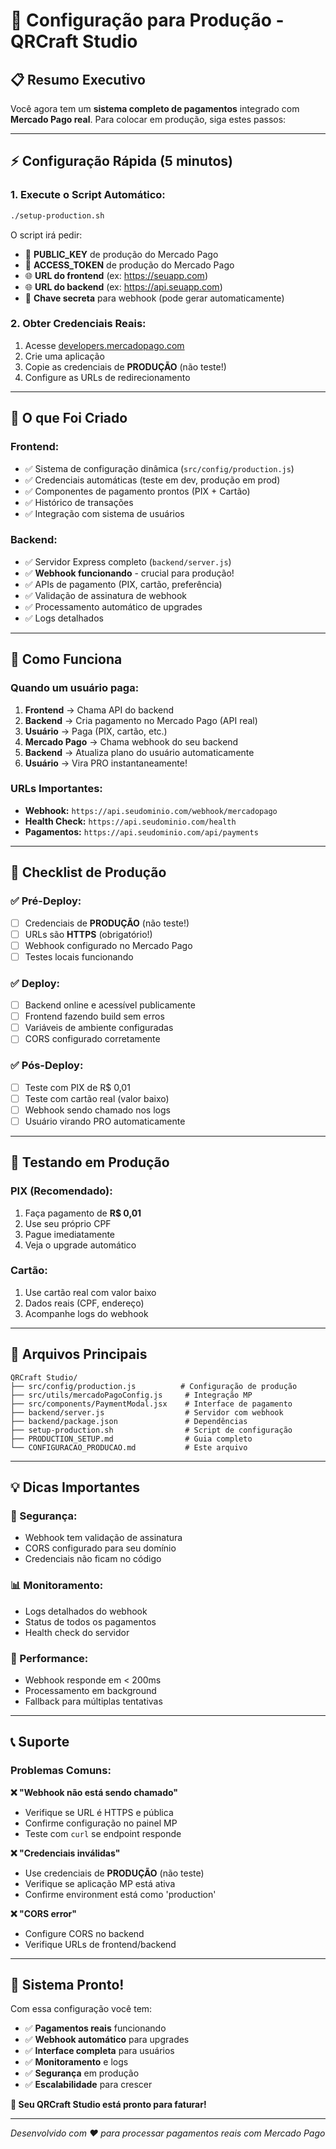 # 🚀 Configuração para Produção - QRCraft Studio

## 📋 **Resumo Executivo**

Você agora tem um **sistema completo de pagamentos** integrado com **Mercado Pago real**. Para colocar em produção, siga estes passos:

---

## ⚡ **Configuração Rápida (5 minutos)**

### **1. Execute o Script Automático:**
```bash
./setup-production.sh
```

O script irá pedir:
- 🔑 **PUBLIC_KEY** de produção do Mercado Pago
- 🔑 **ACCESS_TOKEN** de produção do Mercado Pago  
- 🌐 **URL do frontend** (ex: https://seuapp.com)
- 🌐 **URL do backend** (ex: https://api.seuapp.com)
- 🔐 **Chave secreta** para webhook (pode gerar automaticamente)

### **2. Obter Credenciais Reais:**
1. Acesse [developers.mercadopago.com](https://developers.mercadopago.com)
2. Crie uma aplicação
3. Copie as credenciais de **PRODUÇÃO** (não teste!)
4. Configure as URLs de redirecionamento

---

## 🎯 **O que Foi Criado**

### **Frontend:**
- ✅ Sistema de configuração dinâmica (`src/config/production.js`)
- ✅ Credenciais automáticas (teste em dev, produção em prod)
- ✅ Componentes de pagamento prontos (PIX + Cartão)
- ✅ Histórico de transações
- ✅ Integração com sistema de usuários

### **Backend:**
- ✅ Servidor Express completo (`backend/server.js`)
- ✅ **Webhook funcionando** - crucial para produção!
- ✅ APIs de pagamento (PIX, cartão, preferência)
- ✅ Validação de assinatura de webhook
- ✅ Processamento automático de upgrades
- ✅ Logs detalhados

---

## 🔧 **Como Funciona**

### **Quando um usuário paga:**
1. **Frontend** → Chama API do backend
2. **Backend** → Cria pagamento no Mercado Pago (API real)
3. **Usuário** → Paga (PIX, cartão, etc.)
4. **Mercado Pago** → Chama webhook do seu backend
5. **Backend** → Atualiza plano do usuário automaticamente
6. **Usuário** → Vira PRO instantaneamente!

### **URLs Importantes:**
- **Webhook:** `https://api.seudominio.com/webhook/mercadopago`
- **Health Check:** `https://api.seudominio.com/health`
- **Pagamentos:** `https://api.seudominio.com/api/payments`

---

## 🚨 **Checklist de Produção**

### **✅ Pré-Deploy:**
- [ ] Credenciais de **PRODUÇÃO** (não teste!)
- [ ] URLs são **HTTPS** (obrigatório!)
- [ ] Webhook configurado no Mercado Pago
- [ ] Testes locais funcionando

### **✅ Deploy:**
- [ ] Backend online e acessível publicamente
- [ ] Frontend fazendo build sem erros
- [ ] Variáveis de ambiente configuradas
- [ ] CORS configurado corretamente

### **✅ Pós-Deploy:**
- [ ] Teste com PIX de R$ 0,01
- [ ] Teste com cartão real (valor baixo)
- [ ] Webhook sendo chamado nos logs
- [ ] Usuário virando PRO automaticamente

---

## 🧪 **Testando em Produção**

### **PIX (Recomendado):**
1. Faça pagamento de **R$ 0,01**
2. Use seu próprio CPF
3. Pague imediatamente
4. Veja o upgrade automático

### **Cartão:**
1. Use cartão real com valor baixo
2. Dados reais (CPF, endereço)
3. Acompanhe logs do webhook

---

## 🎨 **Arquivos Principais**

```
QRCraft Studio/
├── src/config/production.js          # Configuração de produção
├── src/utils/mercadoPagoConfig.js     # Integração MP
├── src/components/PaymentModal.jsx    # Interface de pagamento
├── backend/server.js                  # Servidor com webhook
├── backend/package.json               # Dependências
├── setup-production.sh                # Script de configuração
├── PRODUCTION_SETUP.md                # Guia completo
└── CONFIGURACAO_PRODUCAO.md           # Este arquivo
```

---

## 💡 **Dicas Importantes**

### **🔐 Segurança:**
- Webhook tem validação de assinatura
- CORS configurado para seu domínio
- Credenciais não ficam no código

### **📊 Monitoramento:**
- Logs detalhados do webhook
- Status de todos os pagamentos
- Health check do servidor

### **🚀 Performance:**
- Webhook responde em < 200ms
- Processamento em background
- Fallback para múltiplas tentativas

---

## 📞 **Suporte**

### **Problemas Comuns:**

**❌ "Webhook não está sendo chamado"**
- Verifique se URL é HTTPS e pública
- Confirme configuração no painel MP
- Teste com `curl` se endpoint responde

**❌ "Credenciais inválidas"**
- Use credenciais de **PRODUÇÃO** (não teste)
- Verifique se aplicação MP está ativa
- Confirme environment está como 'production'

**❌ "CORS error"**
- Configure CORS no backend
- Verifique URLs de frontend/backend

---

## 🎉 **Sistema Pronto!**

Com essa configuração você tem:
- ✅ **Pagamentos reais** funcionando
- ✅ **Webhook automático** para upgrades
- ✅ **Interface completa** para usuários  
- ✅ **Monitoramento** e logs
- ✅ **Segurança** em produção
- ✅ **Escalabilidade** para crescer

**🚀 Seu QRCraft Studio está pronto para faturar!**

---

*Desenvolvido com ❤️ para processar pagamentos reais com Mercado Pago* 